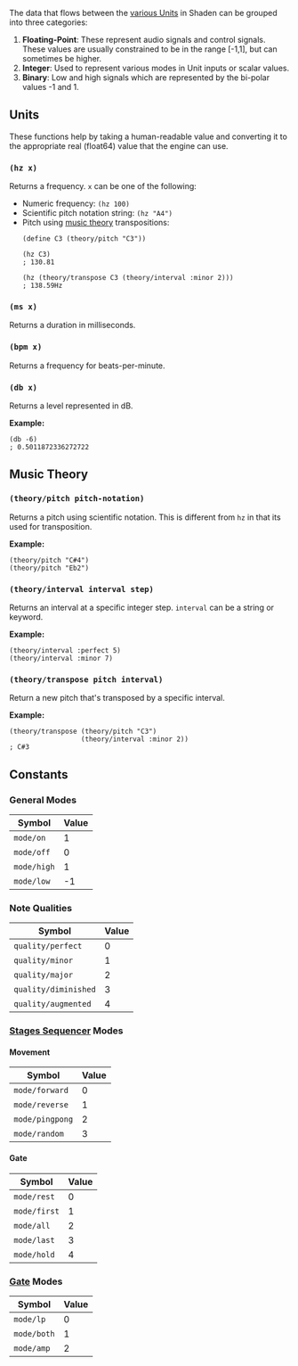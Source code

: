 The data that flows between the [various Units](Units) in Shaden can be grouped into three categories: 

1. **Floating-Point**: These represent audio signals and control signals. These values are usually constrained to be in
   the range [-1,1], but can sometimes be higher.
1. **Integer**: Used to represent various modes in Unit inputs or scalar values.
1. **Binary**: Low and high signals which are represented by the bi-polar values -1 and 1.

## Units

These functions help by taking a human-readable value and converting it to the appropriate real (float64) value that the
engine can use.

### `(hz x)`

Returns a frequency. `x` can be one of the following:
- Numeric frequency: `(hz 100)`
- Scientific pitch notation string: `(hz "A4")`
- Pitch using [music theory](#music-theory) transpositions: 
    ```
    (define C3 (theory/pitch "C3"))

    (hz C3)
    ; 130.81  

    (hz (theory/transpose C3 (theory/interval :minor 2)))
    ; 138.59Hz
    ```

### `(ms x)`

Returns a duration in milliseconds.

### `(bpm x)`

Returns a frequency for beats-per-minute.

### `(db x)`

Returns a level represented in dB.

**Example:**

    (db -6)
    ; 0.5011872336272722

## Music Theory

### `(theory/pitch pitch-notation)`

Returns a pitch using scientific notation. This is different from `hz` in that its used for transposition.

**Example:**

    (theory/pitch "C#4")
    (theory/pitch "Eb2")

### `(theory/interval interval step)`

Returns an interval at a specific integer step. `interval` can be a string or keyword.

**Example:**

    (theory/interval :perfect 5)
    (theory/interval :minor 7)

### `(theory/transpose pitch interval)`

Return a new pitch that's transposed by a specific interval.

**Example:**

    (theory/transpose (theory/pitch "C3") 
                      (theory/interval :minor 2))
    ; C#3

## Constants

### General Modes

|Symbol|Value|
|-|-|
|`mode/on`|1|
|`mode/off`|0|
|`mode/high`|1|
|`mode/low`|-1|

### Note Qualities

|Symbol|Value|
|-|-|
|`quality/perfect`|0|
|`quality/minor`|1|
|`quality/major`|2|
|`quality/diminished`|3|
|`quality/augmented`|4|
    
### [Stages Sequencer](Units#unitstages-options) Modes

#### Movement

|Symbol|Value|
|-|-|
|`mode/forward`|0|
|`mode/reverse`|1|
|`mode/pingpong`|2|
|`mode/random`|3|

#### Gate

|Symbol|Value|
|-|-|
|`mode/rest`|0|
|`mode/first`|1|
|`mode/all`|2|
|`mode/last`|3|
|`mode/hold`|4|

### [Gate](Units#unitgate) Modes

|Symbol|Value|
|-|-|
|`mode/lp`|0|
|`mode/both`|1|
|`mode/amp`|2|
